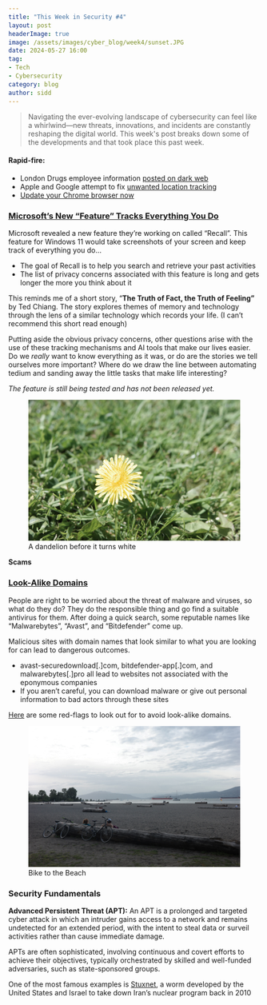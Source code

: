 ```yaml
---
title: "This Week in Security #4"
layout: post
headerImage: true
image: /assets/images/cyber_blog/week4/sunset.JPG
date: 2024-05-27 16:00
tag:
- Tech
- Cybersecurity
category: blog
author: sidd
---
```

> Navigating the ever-evolving landscape of cybersecurity can feel like a whirlwind—new threats, innovations, and incidents are constantly reshaping the digital world. This week's post breaks down some of the developments and that took place this past week.

<h4 style="font-weight:bold;">Rapid-fire:</h4>

- London Drugs employee information [posted on dark web](https://www.theglobeandmail.com/business/article-london-drugs-employee-data-leaked-on-dark-web-after-cybersecurity/)
- Apple and Google attempt to fix [unwanted location tracking](https://www.apple.com/newsroom/2024/05/apple-and-google-deliver-support-for-unwanted-tracking-alerts-in-ios-and-android/)
- [Update your Chrome browser now](https://thehackernews.com/2024/05/google-detects-4th-chrome-zero-day-in.html)

### [Microsoft’s New “Feature” Tracks Everything You Do](https://arstechnica.com/gadgets/2024/05/microsofts-new-recall-feature-will-record-everything-you-do-on-your-pc/)

Microsoft revealed a new feature they’re working on called “Recall”. This feature for Windows 11 would take screenshots of your screen and keep track of everything you do…

- The goal of Recall is to help you search and retrieve your past activities
- The list of privacy concerns associated with this feature is long and gets longer the more you think about it

This reminds me of a short story, “**The Truth of Fact, the Truth of Feeling”** by Ted Chiang. The story explores themes of memory and technology through the lens of a similar technology which records your life. (I can’t recommend this short read enough)

Putting aside the obvious privacy concerns, other questions arise with the use of these tracking mechanisms and AI tools that make our lives easier. Do we *really* want to know everything as it was, or do are the stories we tell ourselves more important? Where do we draw the line between automating tedium and sanding away the little tasks that make life interesting?

_The feature is still being tested and has not been released yet._

<figure>
        <img class="image" src="/assets/images/cyber_blog/week4/dandelion.JPG" alt="A dandelion before it turns white.">
        <figcaption class="caption">A dandelion before it turns white</figcaption>
</figure>

**Scams**

### [Look-Alike Domains](https://thehackernews.com/2024/05/fake-antivirus-websites-deliver-malware.html)

People are right to be worried about the threat of malware and viruses, so what do they do? They do the responsible thing and go find a suitable antivirus for them. After doing a quick search, some reputable names like “Malwarebytes”, “Avast”, and “Bitdefender” come up.

Malicious sites with domain names that look similar to what you are looking for can lead to dangerous outcomes.

- avast-securedownload[.]com, bitdefender-app[.]com, and malwarebytes[.]pro all lead to websites not associated with the eponymous companies
- If you aren’t careful, you can download malware or give out personal information to bad actors through these sites

[Here](https://abnormalsecurity.com/blog/look-alike-domain-tactics) are some red-flags to look out for to avoid look-alike domains.

<figure>
        <img class="image" src="/assets/images/cyber_blog/week4/Beach.JPG" alt="Beach and bikes">
        <figcaption class="caption">Bike to the Beach</figcaption>
</figure>

### Security Fundamentals
**Advanced Persistent Threat (APT):** An APT is a prolonged and targeted cyber attack in which an intruder gains access to a network and remains undetected for an extended period, with the intent to steal data or surveil activities rather than cause immediate damage.

APTs are often sophisticated, involving continuous and covert efforts to achieve their objectives, typically orchestrated by skilled and well-funded adversaries, such as state-sponsored groups.

One of the most famous examples is [Stuxnet](https://www.notion.so/Sage-Advice-15f5cd379cf5450c8f4bf6b118a5e264?pvs=21), a worm developed by the United States and Israel to take down Iran’s nuclear program back in 2010